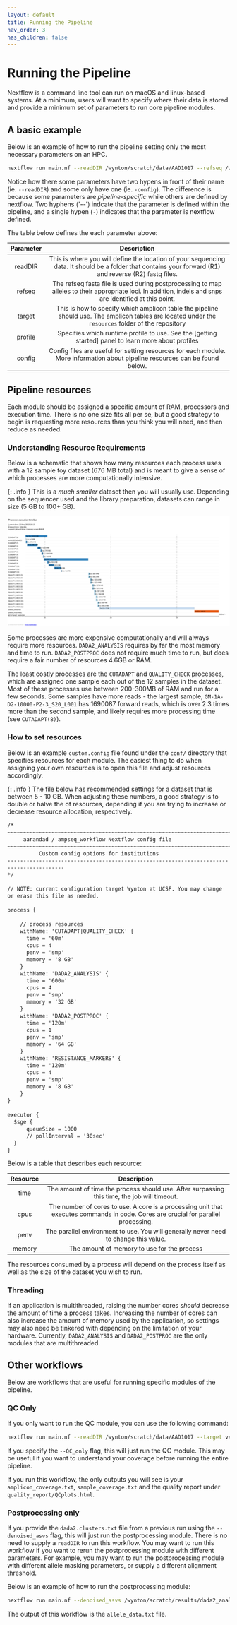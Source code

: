 ```yaml
---
layout: default
title: Running the Pipeline
nav_order: 3
has_children: false
---
```


# Running the Pipeline

Nextflow is a command line tool can run on macOS and linux-based systems. At a minimum, users will want to specify where their data is stored and provide a minimum set of parameters to run core pipeline modules. 

## A basic example

Below is an example of how to run the pipeline setting only the most necessary parameters on an HPC.

```bash
nextflow run main.nf --readDIR /wynton/scratch/data/AAD1017 --refseq /wynton/share/reference.fasta --target v4 -profile sge,apptainer -config conf/custom.config
```

Notice how there some parameters have two hypens in front of their name (ie. `--readDIR`) and some only have one (ie. `-config`). The difference is because some parameters are *pipeline-specific* while others are defined by nextflow. Two hyphens ('--') indcate that the parameter is defined within the pipeline, and a single hypen (`-`) indicates that the parameter is nextflow defined. 

The table below defines the each parameter above:

|Parameter|Description|
|:--:|:--:|
|readDIR|This is where you will define the location of your sequencing data. It should be a folder that contains your forward (R1) and reverse (R2) fastq files.|
|refseq|The refseq fasta file is used during postprocessing to map alleles to their appropriate loci. In addition, indels and snps are identified at this point.|
|target|This is how to specify which amplicon table the pipeline should use. The amplicon tables are located under the `resources` folder of the repository|
|profile|Specifies which runtime profile to use. See the [getting started] panel to learn more about profiles|
|config|Config files are useful for setting resources for each module. More information about pipeline resources can be found below.|

## Pipeline resources

Each module should be assigned a specific amount of RAM, processors and execution time. There is no one size fits all per se, but a good strategy to begin is requesting more resources than you think you will need, and then reduce as needed.


### Understanding Resource Requirements

Below is a schematic that shows how many resources each process uses with a 12 sample toy dataset (676 MB total) and is meant to give a sense of which processes are more computationally intensive. 

{: .info }
This is a *much smaller* dataset then you will usually use. Depending on the sequencer used and the library preparation, datasets can range in size (5 GB to 100+ GB).

![Resources used by the pipeline for a toy dataset](resource_schematic.png)

Some processes are more expensive computationally and will always require more resources. `DADA2_ANALYSIS` requires by far the most memory and time to run. `DADA2_POSTPROC` does not require much time to run, but does require a fair number of resources 4.6GB or RAM.

The least costly processes are the `CUTADAPT` and `QUALITY_CHECK` processes, which are assigned one sample each out of the 12 samples in the dataset. Most of these processes use between 200-300MB of RAM and run for a few seconds. Some samples have more reads - the largest sample, `GM-1A-D2-10000-P2-3_S20_L001` has 1690087 forward reads, which is over 2.3 times more than the second sample, and likely requires more processing time (see `CUTADAPT(8)`).

### How to set resources

Below is an example `custom.config` file found under the `conf/` directory that specifies resources for each module. The easiest thing to do when assigning your own resources is to open this file and adjust resources accordingly. 

{: .info }
The file below has recommended settings for a dataset that is between 5 - 10 GB. When adjusting these numbers, a good strategy is to double or halve the of resources, depending if you are trying to increase or decrease resource allocation, respectively. 

```
/*
~~~~~~~~~~~~~~~~~~~~~~~~~~~~~~~~~~~~~~~~~~~~~~~~~~~~~~~~~~~~~~~~~~~~~~~~~~~~~~~~~~~~~~~~
     aarandad / ampseq_workflow Nextflow config file
~~~~~~~~~~~~~~~~~~~~~~~~~~~~~~~~~~~~~~~~~~~~~~~~~~~~~~~~~~~~~~~~~~~~~~~~~~~~~~~~~~~~~~~~
          Custom config options for institutions
----------------------------------------------------------------------------------------
*/

// NOTE: current configuration target Wynton at UCSF. You may change or erase this file as needed.

process {

    // process resources
    withName: 'CUTADAPT|QUALITY_CHECK' {
      time = '60m'
      cpus = 4
      penv = 'smp'
      memory = '8 GB'
    }
    withName: 'DADA2_ANALYSIS' {
      time = '600m'
      cpus = 4
      penv = 'smp'
      memory = '32 GB'
    }
    withName: 'DADA2_POSTPROC' {
      time = '120m'
      cpus = 1
      penv = 'smp'
      memory = '64 GB'
    }
    withName: 'RESISTANCE_MARKERS' {
      time = '120m'
      cpus = 4
      penv = 'smp'
      memory = '8 GB'
    }
}

executor {
  $sge {
      queueSize = 1000
      // pollInterval = '30sec'
  }
}
```

Below is a table that describes each resource:

|Resource|Description|
|:--:|:--:|
|time|The amount of time the process should use. After surpassing this time, the job will timeout.|
|cpus|The number of cores to use. A core is a processing unit that executes commands in code. Cores are crucial for parallel processing.|
|penv|The parallel environment to use. You will generally never need to change this value.|
|memory|The amount of memory to use for the process|

The resources consumed by a process will depend on the process itself as well as the size of the dataset you wish to run. 

### Threading

If an application is multithreaded, raising the number cores *should* decrease the amount of time a process takes. Increasing the number of cores can also increase the amount of memory used by the application, so settings may also need be tinkered with depending on the limitation of your hardware. Currently, `DADA2_ANALYSIS` and `DADA2_POSTPROC` are the only modules that are multithreaded.  


## Other workflows

Below are workflows that are useful for running specific modules of the pipeline. 

### QC Only

If you only want to run the QC module, you can use the following command:

```bash
nextflow run main.nf --readDIR /wynton/scratch/data/AAD1017 --target v4 -profile sge,apptainer -config conf/custom.config --QC_only
```

If you specify the `--QC_only` flag, this will just run the QC module. This may be useful if you want to understand your coverage before running the entire pipeline.

If you run this workflow, the only outputs you will see is your `amplicon_coverage.txt`, `sample_coverage.txt` and the quality report under `quality_report/QCplots.html`. 

### Postprocessing only

If you provide the `dada2.clusters.txt` file from a previous run using the `--denoised_asvs` flag, this will just run the postprocessing module. There is no need to supply a `readDIR` to run this workflow. You may want to run this workflow if you want to rerun the postprocessing module with different parameters. For example, you may want to run the postprocessing module with different allele masking parameters, or supply a different alignment threshold.

Below is an example of how to run the postprocessing module:

```bash
nextflow run main.nf --denoised_asvs /wynton/scratch/results/dada2_analysis/dada2.clusters.txt --target v4 -profile sge,apptainer
```

The output of this workflow is the `allele_data.txt` file. 

